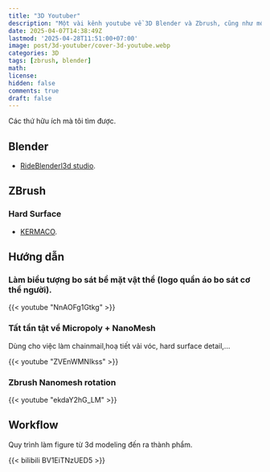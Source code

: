 ```yaml
---
title: "3D Youtuber"
description: "Một vài kênh youtube về 3D Blender và Zbrush, cũng như một vài hướng dẫn"
date: 2025-04-07T14:38:49Z
lastmod: '2025-04-28T11:51:00+07:00'
image: post/3d-youtuber/cover-3d-youtube.webp
categories: 3D
tags: [zbrush, blender]
math: 
license: 
hidden: false
comments: true
draft: false
---
```

Các thứ hữu ích mà tôi tìm được.

## Blender

- [RideBlenderl3d studio](https://www.youtube.com/@TutupBotol3d).

## ZBrush

### Hard Surface

- [KERMACO](https://www.youtube.com/user/kermaco).

## Hướng dẫn

### Làm biểu tượng bo sát bề mặt vật thể (logo quần áo bo sát cơ thể người).

{{< youtube "NnAOFg1Gtkg" >}}

### Tất tần tật về Micropoly + NanoMesh

Dùng cho việc làm chainmail,hoạ tiết vải vóc, hard surface detail,...

{{< youtube "ZVEnWMNIkss" >}}

### Zbrush Nanomesh rotation

{{< youtube "ekdaY2hG_LM" >}}

## Workflow

Quy trình làm figure từ 3d modeling đến ra thành phẩm.

{{< bilibili BV1EiTNzUED5 >}}
